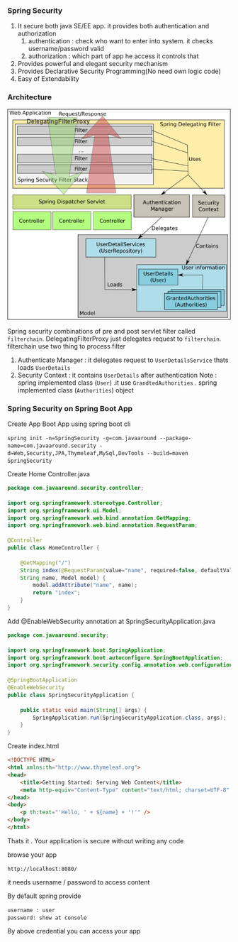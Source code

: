 ### Spring Security ###
1. It secure both java SE/EE app. it provides both authentication and authorization
    1. authentication : check who want to enter into system. it checks username/password valid
    2. authorization : which part of app he access it controls that
2. Provides powerful and elegant security mechanism
3. Provides Declarative Security Programming(No need own logic code)
4. Easy of Extendability

### Architecture ###
![](images/spring-security-architecture.png)

Spring security combinations of pre and post servlet filter called `filterchain`. DelegatingFilterProxy just delegates request to `filterchain`. filterchain use two thing to process filter
1. Authenticate Manager : it delegates request to `UserDetailsService` thats loads `UserDetails`
2. Security Context : it contains `UserDetails` after authentication
 Note : spring implemented class (`User`) .it use `GrandtedAuthorities` . 
 spring implemented class (`Authorities`) object
### Spring Security on Spring Boot App ###

Create App Boot App using spring boot cli

`spring init -n=SpringSecurity -g=com.javaaround --package-name=com.javaaround.security -d=Web,Security,JPA,Thymeleaf,MySql,DevTools --build=maven SpringSecurity`

Create Home Controller.java

```java
package com.javaaround.security.controller;

import org.springframework.stereotype.Controller;
import org.springframework.ui.Model;
import org.springframework.web.bind.annotation.GetMapping;
import org.springframework.web.bind.annotation.RequestParam;

@Controller
public class HomeController {
	
	@GetMapping("/")
	String index(@RequestParam(value="name", required=false, defaultValue="shamim") 
	String name, Model model) {
        model.addAttribute("name", name);
		return "index";
	}
}

```

Add @EnableWebSecurity annotation at SpringSecurityApplication.java

```java
package com.javaaround.security;

import org.springframework.boot.SpringApplication;
import org.springframework.boot.autoconfigure.SpringBootApplication;
import org.springframework.security.config.annotation.web.configuration.EnableWebSecurity;

@SpringBootApplication
@EnableWebSecurity
public class SpringSecurityApplication {

	public static void main(String[] args) {
		SpringApplication.run(SpringSecurityApplication.class, args);
	}
}

```
Create index.html

```html
<!DOCTYPE HTML>
<html xmlns:th="http://www.thymeleaf.org">
<head>
    <title>Getting Started: Serving Web Content</title>
    <meta http-equiv="Content-Type" content="text/html; charset=UTF-8" />
</head>
<body>
    <p th:text="'Hello, ' + ${name} + '!'" />
</body>
</html>
```

Thats it . Your application is secure without writing any code

browse your app

`http://localhost:8080/`

it needs username / password to access content

By default spring provide 

`username : user` <br>
`password: show at console`

By above credential you can access your app



